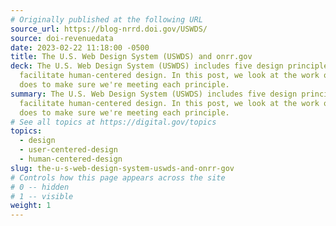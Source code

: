 ```yaml
---
# Originally published at the following URL
source_url: https://blog-nrrd.doi.gov/USWDS/
source: doi-revenuedata
date: 2023-02-22 11:18:00 -0500
title: The U.S. Web Design System (USWDS) and onrr.gov
deck: The U.S. Web Design System (USWDS) includes five design principles that
  facilitate human-centered design. In this post, we look at the work our team
  does to make sure we're meeting each principle.
summary: The U.S. Web Design System (USWDS) includes five design principles that
  facilitate human-centered design. In this post, we look at the work our team
  does to make sure we're meeting each principle.
# See all topics at https://digital.gov/topics
topics:
  - design
  - user-centered-design
  - human-centered-design
slug: the-u-s-web-design-system-uswds-and-onrr-gov
# Controls how this page appears across the site
# 0 -- hidden
# 1 -- visible
weight: 1
---
```

